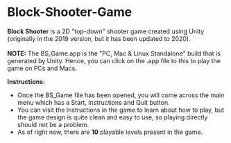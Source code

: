 # Block-Shooter-Game
**Block Shooter** is a  2D "top-down" shooter game created using Unity (originally in the 2019 version, but it has been updated to 2020).<br/><br/>
**NOTE:** The BS_Game.app is the "PC, Mac & Linux Standalone" build that is generated by Unity. Hence, you can click on the .app file to this to play the game on PCs and Macs. 

**Instructions:** 
- Once the BS_Game file has been opened, you will come across the main menu which has a Start, Instructions and Quit button. 
- You can visit the Instructions in the game to learn about how to play, but the game design is quite clean and easy to use, so playing directly should not be a problem.
- As of right now, there are **10** playable levels present in the game. 
